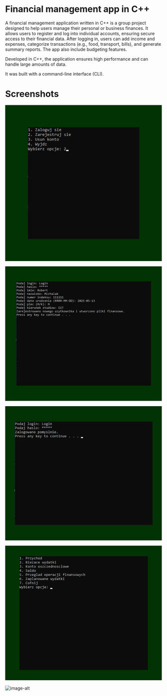 # Financial management app in C++
A financial management application written in C++ is a group project designed to help users manage their personal or business finances. It allows users to register and log into individual accounts, ensuring secure access to their financial data. After logging in, users can add income and expenses, categorize transactions (e.g., food, transport, bills), and generate summary reports. The app also include budgeting features. 

Developed in C++, the application ensures high performance and can handle large amounts of data.

It was built with a command-line interface (CLI).

# Screenshots
![Main panel](https://github.com/robertmichalak17/Finance-Manager/blob/dc8fba4c9b495baabe482841129760a6878dc867/first_screenshot.jpg)

![Registration panel](https://github.com/robertmichalak17/Finance-Manager/blob/dc8fba4c9b495baabe482841129760a6878dc867/second_screenshot.jpg)

![image-alt](https://github.com/robertmichalak17/Finance-Manager/blob/dc8fba4c9b495baabe482841129760a6878dc867/third_screenshot.jpg)

![image-alt](https://github.com/robertmichalak17/Finance-Manager/blob/dc8fba4c9b495baabe482841129760a6878dc867/forth_screenshot.jpg)

![image-alt](https://github.com/robertmichalak17/Finance-Manager/blob/dc8fba4c9b495baabe482841129760a6878dc867/fifth_screenshot.jpg)
